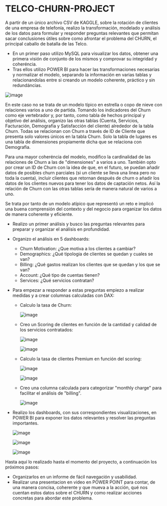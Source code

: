 # TELCO-CHURN-PROJECT

A partir de un único archivo CSV de KAGGLE, sobre la rotación de clientes de una empresa de telefonía, realizo la transformación, modelado y análisis de los datos para formular y responder preguntas relevantes que permitan sacar conclusiones útiles sobre como afrontar el problema del CHURN, el principal caballo de batalla de las Telco.
* En un primer paso utilizo MySQL para visualizar los datos, obtener una primera visión de conjunto de los mismos y comprovar su integridad y coheréncia.
* Tras ellos utilizo POWER BI para hacer las transformaciones necesarias y normalizar el modelo, separando la información en varias tablas y relacionandolas entre si creando un modelo coherente, práctico y sin redundáncias.

![image](https://github.com/user-attachments/assets/1263e5b1-d86a-4d7d-993e-57cfe41c8791)


En este caso no se trata de un modelo típico en estrella o copo de nieve con relaciones varios a uno de partida. Tomando los indicadores del Churn como eje vertebrador y, por tanto, como tabla de hechos principal y objetivo del análisis, organizo las otras tablas (Cuenta, Servicios, Facturación, Demografia y Satisfacción del cliente) alrededor de la tabla Churn. Todas se relacionan con Churn a través de ID de Cliente que presenta solo valores únicos en la tabla Churn. Solo la tabla de lugares es una tabla de dimensiones propiamente dicha que se relaciona con Demografia. 

Para una mayor coheréncia del modelo, modifico la cardinalidad de las relaciones de Churn a las de "dimensiones" a varios a uno. También opto por crear un ID de Churn con la idea de que, en el futuro, se puedan añadir datos de posibles churn parciales (si un cliente se lleva una linea pero no toda la cuenta), incluir clientes que retornan después de churn o añadir los datos de los clientes nuevos para tener los datos de captación netos. Así la relación de Churn con las otras tablas sería de manera natural de varios a uno. 

Se trata por tanto de un modelo atípico que representó un reto e implicó una buena comprensión del contexto y del negocio para organizar los datos de manera coherente y eficiente.

* Realizo un primer análisis y busco las preguntas relevantes para preparar y organizar el análisis en profundidad.

* Organizo el análisis en 5 dashboards:
  * Churn Motivation: ¿Que motiva a los clientes a cambiar?
  * Demographics: ¿Qué tipologia de clientes se quedan y cuales se van?
  * Billing: ¿Qué gastos realizan los clientes que se quedan y los que se van?
  * Account: ¿Qué tipo de cuentas tienen?
  * Services: ¿Qué servicios contratan?
    
* Para empezar a responder a estas preguntas empiezo a realizar medidas y a crear columnas calculadas con DAX:
  * Calculo la tasa de Churn:
    
    ![image](https://github.com/user-attachments/assets/51949780-1fbb-432f-b0a8-dfbf2072233c)


  * Creo un Scoring de clientes en función de la cantidad y calidad de los servicios contratados:
 
    ![image](https://github.com/user-attachments/assets/62b482e8-2473-4277-82c2-89651059ff76)

    
    ![image](https://github.com/user-attachments/assets/737e188b-cd40-48c2-9ed3-0bd058ba7e73)

  * Calculo la tasa de clientes Premium en función del scoring:
    
    ![image](https://github.com/user-attachments/assets/2b9b58f0-f837-4afa-94f3-a620a58ceb01)
    
    ![image](https://github.com/user-attachments/assets/5699557b-ecd1-4092-90d1-c6a908facbb3)
    
  * Creo una columna calculada para categorizar "monthly charge" para facilitar el análisis de "billing".

    ![image](https://github.com/user-attachments/assets/4220750e-04a5-4bcc-9c8a-0f99d177626c)

   
* Realizo los dashboards, con sus correspondientes visualizaciones, en POWER BI para exponer los datos relevantes y resolver las preguntas importantes.

    ![image](https://github.com/user-attachments/assets/768379be-ce7a-4a43-abaf-eb67bdf760fe)


    ![image](https://github.com/user-attachments/assets/f876d97f-d49b-495a-8a51-9dbb325ad0e3)


    ![image](https://github.com/user-attachments/assets/8779a53d-13b3-4372-a2b3-9c029c4f5572)

Hasta aquí lo realizado hasta el momento del proyecto, a continuación los próximos pasos:

* Organizarlos en un informe de fácil navegación y usabilidad.
* Realizar una presentacion en video en POWER POINT para contar, de una manera concisa, coherente y que mueva a la acción, qué nos cuentan estos datos sobre el CHURN y como realizar acciones concretas para abordar este problema. 
